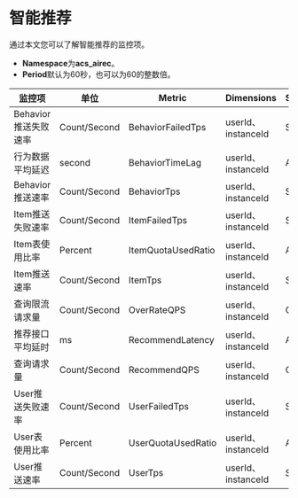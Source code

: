 # 智能推荐

通过本文您可以了解智能推荐的监控项。

-   **Namespace**为**acs\_airec**。
-   **Period**默认为60秒，也可以为60的整数倍。

|监控项|单位|Metric|Dimensions|Statistics|
|---|--|------|----------|----------|
|Behavior推送失败速率|Count/Second|BehaviorFailedTps|userId、instanceId|Sum|
|行为数据平均延迟|second|BehaviorTimeLag|userId、instanceId|Average|
|Behavior推送速率|Count/Second|BehaviorTps|userId、instanceId|Sum|
|Item推送失败速率|Count/Second|ItemFailedTps|userId、instanceId|Sum|
|Item表使用比率|Percent|ItemQuotaUsedRatio|userId、instanceId|Average|
|Item推送速率|Count/Second|ItemTps|userId、instanceId|Sum|
|查询限流请求量|Count/Second|OverRateQPS|userId、instanceId|Count|
|推荐接口平均延时|ms|RecommendLatency|userId、instanceId|Average|
|查询请求量|Count/Second|RecommendQPS|userId、instanceId|Count|
|User推送失败速率|Count/Second|UserFailedTps|userId、instanceId|Sum|
|User表使用比率|Percent|UserQuotaUsedRatio|userId、instanceId|Average|
|User推送速率|Count/Second|UserTps|userId、instanceId|Sum|


